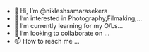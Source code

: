 - 👋 Hi, I’m @nikleshsamarasekera
- 👀 I’m interested in Photography,Filmaking,...
- 🌱 I’m currently learning for my O/Ls...
- 💞️ I’m looking to collaborate on ...
- 📫 How to reach me ...

<!---
nikleshsamarasekera/nikleshsamarasekera is a ✨ special ✨ repository because its `README.md` (this file) appears on your GitHub profile.
You can click the Preview link to take a look at your changes.
--->
